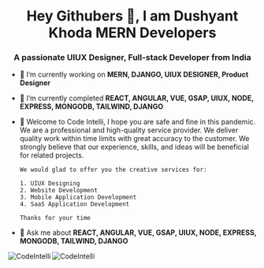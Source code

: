 <h1 align="center">Hey Githubers 👋, I am Dushyant Khoda MERN Developers</h1>
<h3 align="center">A passionate UIUX Designer, Full-stack Developer from India</h3>



- 🔭 I’m currently working on **MERN, DJANGO, UIUX DESIGNER, Product Designer**

- 🌱 I’m currently completed **REACT, ANGULAR, VUE, GSAP, UIUX, NODE, EXPRESS, MONGODB, TAILWIND, DJANGO**

- 👯 Welcome to Code Intelli,
      I hope you are safe and fine in this pandemic.
      We are a professional and high-quality service provider. We deliver quality work within time limits with great accuracy to the customer. We strongly believe that         our experience, skills, and ideas will be beneficial for related projects.

      We would glad to offer you the creative services for: 

      1. UIUX Designing 
      2. Website Development
      3. Mobile Application Development
      4. SaaS Application Development

      Thanks for your time

- 💬 Ask me about **REACT, ANGULAR, VUE, GSAP, UIUX, NODE, EXPRESS, MONGODB, TAILWIND, DJANGO**
<p><img align="left" src="https://github-readme-stats.vercel.app/api/top-langs?username=CodeIntelli&show_icons=true&locale=en&layout=compact" alt="CodeIntelli" /></p>


<p><img align="center" src="https://github-readme-streak-stats.herokuapp.com/?user=CodeIntelli&" alt="CodeIntelli" /></p>
